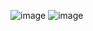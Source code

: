 ![image](https://github.com/user-attachments/assets/019b1e10-174e-4908-a737-a9c837a7c9dd)
![image](https://github.com/user-attachments/assets/88e6f853-d9c4-4123-8a98-16f9b132f2b5)

